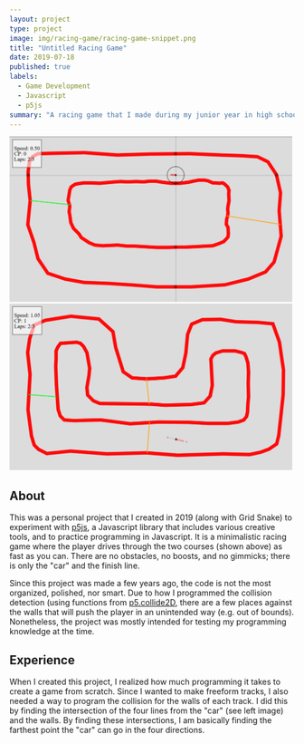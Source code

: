 ```yaml
---
layout: project
type: project
image: img/racing-game/racing-game-snippet.png
title: "Untitled Racing Game"
date: 2019-07-18
published: true
labels:
  - Game Development
  - Javascript
  - p5js
summary: "A racing game that I made during my junior year in high school."
---
```


<div class="text-center p-4">
  <img width="500px" src="../img/racing-game/racing-game-full.png" class="img-thumbnail">
  <img width="500px" src="../img/racing-game/racing-game-full-alt.png" class="img-thumbnail">  
</div>

## About

This was a personal project that I created in 2019 (along with Grid Snake) to experiment with [p5js](https://p5js.org/), a Javascript library that includes various creative tools, and to practice programming in Javascript. It is a minimalistic racing game where the player drives through the two courses (shown above) as fast as you can. There are no obstacles, no boosts, and no gimmicks; there is only the "car" and the finish line. 

Since this project was made a few years ago, the code is not the most organized, polished, nor smart. Due to how I programmed the collision detection (using functions from [p5.collide2D](https://github.com/bmoren/p5.collide2D), there are a few places against the walls that will push the player in an unintended way (e.g. out of bounds). Nonetheless, the project was mostly intended for testing my programming knowledge at the time.

## Experience

When I created this project, I realized how much programming it takes to create a game from scratch. Since I wanted to make freeform tracks, I also needed a way to program the collision for the walls of each track. I did this by finding the intersection of the four lines from the "car" (see left image) and the walls. By finding these intersections, I am basically finding the farthest point the "car" can go in the four directions.
